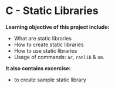 # C - Static Libraries

**Learning objective of this project include:**
* What are static libraries
* How to create static libraries
* How to use static libraries
* Usage of commands: `ar`, `ranlib` & `nm`.

**It also contains excercise:**
* to create sample static library
